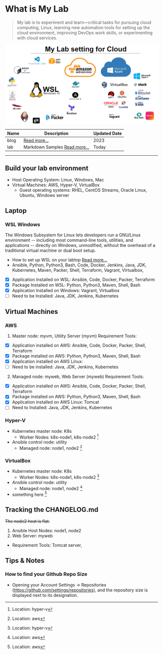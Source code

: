 
# What is  My Lab
> My lab is to experiment and learn—critical tasks for pursuing cloud computing, Linux, learning new automation tools for setting up the cloud environment, improving DevOps work skills, or experimenting with cloud services.

![Tools on WSL](wsl.PNG)

| Name | Description | Updated Date |
| ----------- | ----------- | ----------- |
| blog | [Read more...](https://dial2vincent.github.io/) | 2023 |
| lab | Markdown Samples [Read more...](https://github.com/dial2vincent/lab) | Today |
--- 
## Build your lab environment 
- Host Operating System: Linux, Windows, Mac
- Virtual Machines: AWS, Hyper-V, VirtualBox
  - Guest operating systems: RHEL, CentOS Streams, Oracle Linux, Ubuntu, Windows server

## Laptop
### WSL Windows
The Windows Subsystem for Linux lets developers run a GNU/Linux environment -- including most command-line tools, utilities, and applications -- directly on Windows, unmodified, without the overhead of a traditional virtual machine or dual boot setup.
- How to set up WSL on your labtop  [Read more...](https://github.com/dial2vincent/wsl)
- Ansible, Python, Python3, Bash, Code, Docker, Jenkins, Java, JDK, Kubernetes, Maven, Packer, Shell, Terraform, Vagrant, Virtualbox, 
- [x] Application Installed on WSL: Ansible, Code, Docker, Packer, Terraform
- [x] Package Installed on WSL: Python, Python3, Maven, Shell, Bash
- [x] Application Installed on Windows: Vagrant, Virtualbox 
- [ ] Need to be Installed: Java, JDK, Jenkins, Kubernetes

## Virtual Machines 
### AWS 
1. Master node: myvm, Utility Server (myvm) Requirement Tools: 
- [x] Application installed on AWS: Ansible, Code, Docker, Packer, Shell, Terraform
- [x] Package installed on AWS: Python, Python3, Maven, Shell, Bash
- [x] Application installed on AWS Linux: 
- [ ] Need to be installed: Java, JDK, Jenkins, Kubernetes
2. Managed node: myweb, Web Server (myweb) Requirement Tools: 
- [x] Application installed on AWS: Ansible, Code, Docker, Packer, Shell, Terraform
- [x] Package installed on AWS: Python, Python3, Maven, Shell, Bash
- [x] Application installed on AWS Linux: Tomcat
- [ ] Need to Installed: Java, JDK, Jenkins, Kubernetes

### Hyper-V
- Kubernetes master node: K8s
  - Worker Nodes: k8s-node1, k8s-node2 [^1]
- Ansible control node: utility
  - Managed node: node1, node2 [^2]

### VirtualBox
- Kubernetes master node: K8s
  - Worker Nodes: k8s-node1, k8s-node2 [^1]
- Ansible control node: utility
  - Managed node: node1, node2 [^2]
- something here [^3]
 
[^1]: Location: hyper-v
[^2]: Location: aws
[^3]: Location: aws

## Tracking the CHANGELOG.md
~~The node2 host is flat.~~
1. Ansible Host Nodes: node1, node2
2. Web Server: myweb
  - Requirement Tools: Tomcat server,
  
## Tips & Notes
### How to find your Github Repo Size
- Opening your Account Settings → Repositories (https://github.com/settings/repositories), and the repository size is displayed next to its designation.
